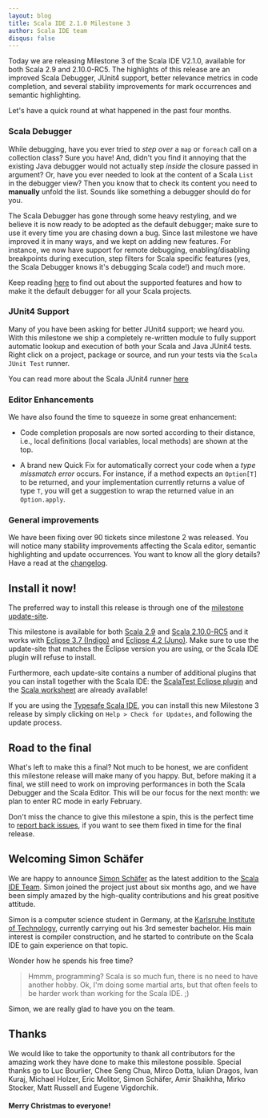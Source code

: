 ```yaml
---
layout: blog
title: Scala IDE 2.1.0 Milestone 3
author: Scala IDE team
disqus: false
---
```


Today we are releasing Milestone 3 of the Scala IDE V2.1.0, available for both Scala 2.9 
and 2.10.0-RC5. The highlights of this release are an improved Scala Debugger, JUnit4 
support, better relevance metrics in code completion, and several stability improvements 
for mark occurrences and semantic highlighting.

Let's have a quick round at what happened in the past four months.

### Scala Debugger

While debugging, have you ever tried to *step over* a ``map`` or ``foreach`` call on a 
collection class? Sure you have! And, didn't you find it annoying that the existing Java 
debugger would not actually step *inside* the closure passed in argument?
Or, have you ever needed to look at the content of a Scala ``List`` in the debugger view? 
Then you know that to check its content you need to **manually** unfold the list. 
Sounds like something a debugger should do for you.

The Scala Debugger has gone through some heavy restyling, and we believe it is now ready 
to be adopted as the default debugger; make sure to use it every time you are chasing down 
a bug. Since last milestone we have improved it in many ways, and we kept on adding new 
features. For instance, we now have support for remote debugging, enabling/disabling 
breakpoints during execution, step filters for Scala specific features (yes, the Scala 
Debugger knows it's debugging Scala code!) and much more.

Keep reading [here][scala-debugger] to find out about the supported features and how to 
make it the default debugger for all your Scala projects.

### JUnit4 Support

Many of you have been asking for better JUnit4 support; we heard you. With this milestone 
we ship a completely re-written module to fully support automatic lookup and execution of 
both your Scala and Java JUnit4 tests. Right click on a project, package or source, and 
run your tests via the ``Scala JUnit Test`` runner.

You can read more about the Scala JUnit4 runner [here][scala-junit4]

### Editor Enhancements

We have also found the time to squeeze in some great enhancement:

* Code completion proposals are now sorted according to their distance, i.e., local 
 definitions (local variables, local methods) are shown at the top.

* A brand new Quick Fix for automatically correct your code when a *type missmatch error* 
 occurs. For instance, if a method expects an ``Option[T]`` to be returned, and your 
 implementation currently returns a value of type ``T``, you will get a suggestion to 
 wrap the returned value in an ``Option.apply``.

### General improvements

We have been fixing over 90 tickets since milestone 2 was released. You will notice many 
stability improvements affecting the Scala editor, semantic highlighting and update 
occurrences. You want to know all the glory details? Have a read at the 
[changelog][changelog].

## Install it now!

The preferred way to install this release is through one of the 
[milestone update-site][milestone-download].

This milestone is available for both [Scala 2.9][scala-29] and 
[Scala 2.10.0-RC5][scala-2.10-rc5] and it works with [Eclipse 3.7 (Indigo)][indigo] and 
[Eclipse 4.2 (Juno)][juno]. Make sure to use the update-site that matches the Eclipse 
version you are using, or the Scala IDE plugin will refuse to install.

Furthermore, each update-site contains a number of additional plugins that you can install 
together with the Scala IDE: the [ScalaTest Eclipse plugin][scalatest] and the 
[Scala worksheet][worksheet] are already available!

If you are using the [Typesafe Scala IDE][typesafe-scalaide], you can install this new 
Milestone 3 release by simply clicking on ``Help > Check for Updates``, and following the 
update process.

## Road to the final

What's left to make this a final? Not much to be honest, we are confident this 
milestone release will make many of you happy. But, before making it a final, we still 
need to work on improving performances in both the Scala Debugger and the Scala Editor. 
This will be our focus for the next month: we plan to enter RC mode in early February.

Don't miss the chance to give this milestone a spin, this is the perfect time to 
[report back issues][issues-tracker], if you want to see them fixed in time for the final 
release.

## Welcoming Simon Schäfer

We are happy to announce [Simon Schäfer][simon] as the latest addition to the 
[Scala IDE Team][scala-ide-team]. Simon joined the project just about six months ago, 
and we have been simply amazed by the high-quality contributions and his great positive 
attitude.

Simon is a computer science student in Germany, at the 
[Karlsruhe Institute of Technology][kit], currently carrying out his 3rd semester bachelor. 
His main interest is compiler construction, and he started to contribute on the Scala 
IDE to gain experience on that topic.

Wonder how he spends his free time?

> Hmmm, programming? Scala is so much fun, there is no need to have another hobby. Ok, 
> I'm doing some martial arts, but that often feels to be harder work than working for 
> the Scala IDE. ;)

Simon, we are really glad to have you on the team.

## Thanks

We would like to take the opportunity to thank all contributors for the amazing work they 
have done to make this milestone possible. Special thanks go to Luc Bourlier, Chee Seng Chua, 
Mirco Dotta, Iulian Dragos, Ivan Kuraj, Michael Holzer, Eric Molitor, Simon Schäfer, Amir 
Shaikhha, Mirko Stocker, Matt Russell and Eugene Vigdorchik.

#### Merry Christmas to everyone!


[ide-java7]: /blog/java-7.html
[indigo]: http://www.eclipse.org/downloads/packages/release/indigo/sr2
[juno]: http://www.eclipse.org/downloads/packages/release/juno/sr1

[scala-debugger]: /docs/helium/features/scaladebugger/index.html
[scala-junit4]: /docs/helium/features/test-finder/index.html#scala-junit-test-finder

[changelog]: http://scala-ide.org/docs/changelog.html
[milestone-download]: /download/milestone.html

[worksheet]: https://github.com/scala-ide/scala-worksheet/wiki/Getting-Started
[scalatest]: http://www.scalatest.org/user_guide/using_scalatest_with_eclipse

[typesafe-scalaide]: http://typesafe.com/stack/scala_ide_download

[scala-29]: http://www.scala-lang.org/downloads
[scala-2.10-rc5]: http://www.scala-lang.org/node/25942
[issues-tracker]: https://scala-ide-portfolio.assembla.com/spaces/scala-ide/support/tickets
[scala-ide-team]: http://scala-ide.org/team.html
[kit]: http://kit.edu
[simon]: https://github.com/sschaef